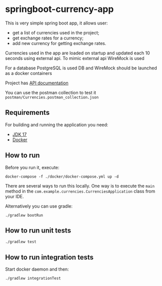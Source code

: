 # springboot-currency-app

This is very simple spring boot app, it allows user:
- get a list of currencies used in the project;
- get exchange rates for a currency;
- add new currency for getting exchange rates.

Currencies used in the app are loaded on startup and updated each 10 seconds using external api.
To mimic external api WireMock is used

For a database PostgreSQL is used
DB and WireMock should be launched as a docker containers 

Project has [API documentation](http://localhost:8080/swagger-ui/index.html)

You can use the postman collection to test it
`postman/Currencies.postman_collection.json`

## Requirements

For building and running the application you need:

- [JDK 17](https://www.oracle.com/java/technologies/javase/jdk17-archive-downloads.html)
- [Docker](https://www.docker.com/)

## How to run

Before you run it, execute:
```shell
docker-compose -f ./docker/docker-compose.yml up -d
```

There are several ways to run this locally.
One way is to execute the `main` method in the `com.example.currencies.CurrenciesApplication` class from your IDE.

Alternatively you can use gradle:

```shell
./gradlew bootRun
```

## How to run unit tests

```shell
./gradlew test
```

## How to run integration tests

Start docker daemon and then: 

```shell
./gradlew integrationTest
```